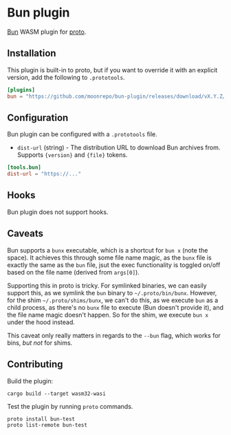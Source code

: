 # Bun plugin

[Bun](https://bun.sh/) WASM plugin for [proto](https://github.com/moonrepo/proto).

## Installation

This plugin is built-in to proto, but if you want to override it with an explicit version, add the following to `.prototools`.

```toml
[plugins]
bun = "https://github.com/moonrepo/bun-plugin/releases/download/vX.Y.Z/bun_tool.wasm"
```

## Configuration

Bun plugin can be configured with a `.prototools` file.

- `dist-url` (string) - The distribution URL to download Bun archives from. Supports `{version}` and `{file}` tokens.

```toml
[tools.bun]
dist-url = "https://..."
```

## Hooks

Bun plugin does not support hooks.

## Caveats

Bun supports a `bunx` executable, which is a shortcut for `bun x` (note the space). It achieves this through some file name magic, as the `bunx` file is exactly the same as the `bun` file, jsut the exec functionality is toggled on/off based on the file name (derived from `args[0]`).

Supporting this in proto is tricky. For symlinked binaries, we can easily support this, as we symlink the `bun` binary to `~/.proto/bin/bunx`. However, for the shim `~/.proto/shims/bunx`, we can't do this, as we execute `bun` as a child process, as there's no `bunx` file to execute (Bun doesn't provide it), and the file name magic doesn't happen. So for the shim, we execute `bun x` under the hood instead.

This caveat only really matters in regards to the `--bun` flag, which works for bins, _but not_ for shims.

## Contributing

Build the plugin:

```shell
cargo build --target wasm32-wasi
```

Test the plugin by running `proto` commands.

```shell
proto install bun-test
proto list-remote bun-test
```
